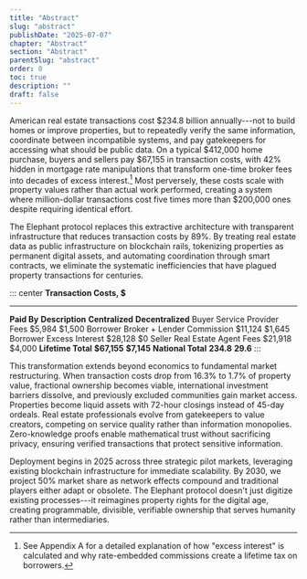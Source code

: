 ```yaml
---
title: "Abstract"
slug: "abstract"
publishDate: "2025-07-07"
chapter: "Abstract"
section: "Abstract"
parentSlug: "abstract"
order: 0
toc: true
description: ""
draft: false
---
```


American real estate transactions cost \$234.8 billion annually---not to build
homes or improve properties, but to repeatedly verify the same information,
coordinate between incompatible systems, and pay gatekeepers for accessing what
should be public data. On a typical \$412,000 home purchase, buyers and sellers
pay \$67,155 in transaction costs, with 42% hidden in mortgage rate
manipulations that transform one-time broker fees into decades of excess
interest.[^1] Most perversely, these costs scale with property values rather
than actual work performed, creating a system where million-dollar transactions
cost five times more than \$200,000 ones despite requiring identical effort.

The Elephant protocol replaces this extractive architecture with transparent
infrastructure that reduces transaction costs by 89%. By treating real estate
data as public infrastructure on blockchain rails, tokenizing properties as
permanent digital assets, and automating coordination through smart contracts,
we eliminate the systematic inefficiencies that have plagued property
transactions for centuries.

::: center
**Transaction Costs, \$**
--------------------------- ---------------------------- ----------------- -------------------
**Paid By** **Description** **Centralized** **Decentralized**
Buyer Service Provider Fees \$5,984 \$1,500
Borrower Broker + Lender Commission \$11,124 \$1,645
Borrower Excess Interest \$28,128 \$0
Seller Real Estate Agent Fees \$21,918 \$4,000
**Lifetime Total** **\$67,155** **\$7,145**
**National Total** **234.8** **29.6**
:::

This transformation extends beyond economics to fundamental market
restructuring. When transaction costs drop from 16.3% to 1.7% of property value,
fractional ownership becomes viable, international investment barriers dissolve,
and previously excluded communities gain market access. Properties become liquid
assets with 72-hour closings instead of 45-day ordeals. Real estate
professionals evolve from gatekeepers to value creators, competing on service
quality rather than information monopolies. Zero-knowledge proofs enable
mathematical trust without sacrificing privacy, ensuring verified transactions
that protect sensitive information.

Deployment begins in 2025 across three strategic pilot markets, leveraging
existing blockchain infrastructure for immediate scalability. By 2030, we
project 50% market share as network effects compound and traditional players
either adapt or obsolete. The Elephant protocol doesn't just digitize existing
processes---it reimagines property rights for the digital age, creating
programmable, divisible, verifiable ownership that serves humanity rather than
intermediaries.

[^1]: See Appendix A for a detailed explanation of how "excess interest" is
calculated and why rate-embedded commissions create a lifetime tax on
borrowers.
